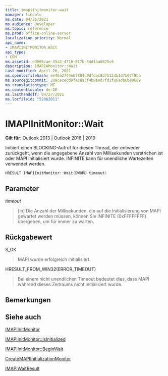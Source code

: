 ```yaml
---
title: imapiinitmonitor-wait
manager: lindalu
ms.date: 04/26/2021
ms.audience: Developer
ms.topic: reference
ms.prod: office-online-server
localization_priority: Normal
api_name:
- IMAPIINITMONITOR.Wait
api_type:
- COM
ms.assetid: ed566cae-35a2-4716-817b-54d1ba6825c6
description: IMAPIAMonitor::Wait
Last modified: April 26, 2021
ms.openlocfilehash: ee46a2744e67804c9dfdac8d7512db1d7b07f8ba
ms.sourcegitcommit: 289cececd9fa38a3f4b8a0d7fd1f86adb6be9689
ms.translationtype: MT
ms.contentlocale: de-DE
ms.lasthandoff: 04/27/2021
ms.locfileid: "52062011"
---
```

# <a name="imapiinitmonitorwait"></a>IMAPIInitMonitor::Wait
  
**Gilt für**: Outlook 2013 | Outlook 2016 | 2019
  
Initiiert einen BLOCKING-Aufruf für diesen Thread, der entweder zurückgeht, wenn die angegebene Anzahl von Millisekunden verstrichen ist oder MAPI initialisiert wurde. INFINITE kann für unendliche Wartezeiten verwendet werden.

```cpp
HRESULT IMAPIInitMonitor::Wait(DWORD timeout)
```

## <a name="parameters"></a>Parameter
_timeout_
> [in] Die Anzahl der Millisekunden, die auf die Initialisierung von MAPI gewartet werden müssen, können Sie INFINITE (0xFFFFFFFF) übergeben, um für immer zu warten.

## <a name="return-value"></a>Rückgabewert

S_OK
> MAPI wurde erfolgreich initialisiert.

HRESULT_FROM_WIN32(ERROR_TIMEOUT)
> Bei einem nicht unendlichen Timeout bedeutet dies, dass MAPI während dieses Zeitraums nicht initialisiert wurde.

## <a name="remarks"></a>Bemerkungen
  
## <a name="see-also"></a>Siehe auch

[IMAPIInitMonitor](imapiinitmonitoriunknown.md)

[IMAPIInitMonitor::IsInitialized](imapiinitmonitor-isinitialized.md)

[IMAPIInitMonitor::BeginWait](imapiinitmonitor-beginwait.md)

[CreateMAPIInitializationMonitor](createmapiinitializationmonitor.md)

[IMAPIWaitResult](imapiwaitresultiunknown.md)

